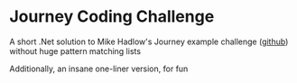 # Journey Coding Challenge

A short .Net solution to Mike Hadlow's Journey example challenge ([github](https://github.com/mikehadlow/Journeys)) without huge pattern matching lists

Additionally, an insane one-liner version, for fun

